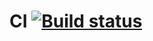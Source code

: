 # CI [![Build status](https://ci.appveyor.com/api/projects/status/lrr2op6y5libbidm?svg=true)](https://ci.appveyor.com/project/MBokarev/card-order)

